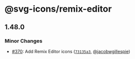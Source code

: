 # @svg-icons/remix-editor

## 1.48.0

### Minor Changes

- [#370](https://github.com/svg-icons/svg-icons/pull/370): Add Remix Editor icons ([`73135a3`](https://github.com/svg-icons/svg-icons/commit/73135a361968356c91a3084ae538960185844e34), [@jacobwgillespie](https://github.com/jacobwgillespie))

